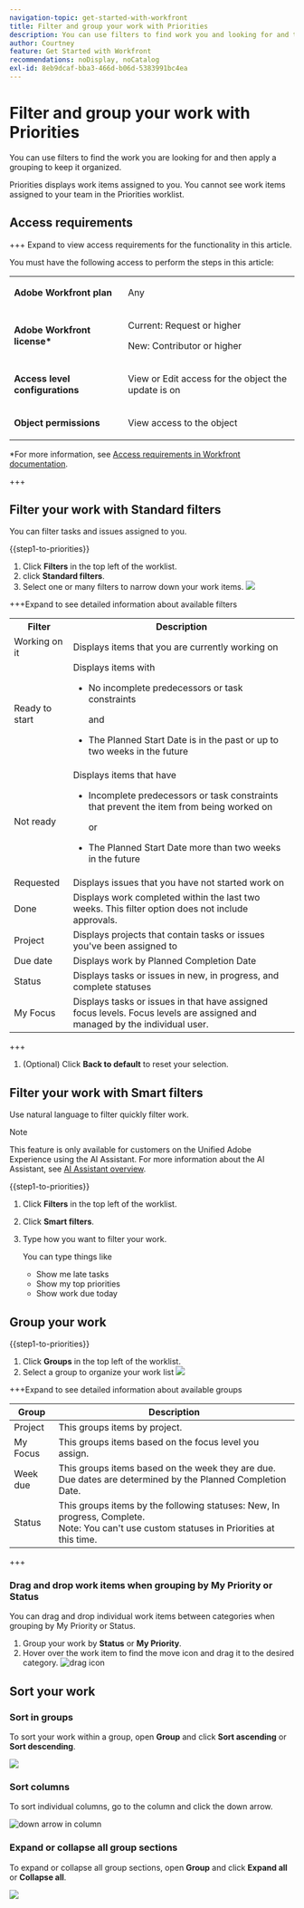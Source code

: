 ```yaml
---
navigation-topic: get-started-with-workfront
title: Filter and group your work with Priorities
description: You can use filters to find work you and looking for and then apply a grouping to keep it organized.
author: Courtney
feature: Get Started with Workfront
recommendations: noDisplay, noCatalog
exl-id: 8eb9dcaf-bba3-466d-b06d-5383991bc4ea
---
```

# Filter and group your work with Priorities

You can use filters to find the work you are looking for and then apply a grouping to keep it organized. 

Priorities displays work items assigned to you. You cannot see work items assigned to your team in the Priorities worklist.

## Access requirements

+++ Expand to view access requirements for the functionality in this article.

You must have the following access to perform the steps in this article:

<table style="table-layout:auto"> 
 <col> 
 </col> 
 <col> 
 </col> 
 <tbody> 
  <tr> 
   <td role="rowheader"><strong>Adobe Workfront plan</strong></td> 
   <td> <p>Any</p> </td> 
  </tr> 
  <tr> 
   <td role="rowheader"><strong>Adobe Workfront license*</strong></td> 
   <td> 
   <p>Current: Request or higher</p>
   <p>New: Contributor or higher</p> 
   </td> 
  </tr> 
  <tr> 
   <td role="rowheader"><strong>Access level configurations</strong></td> 
   <td> <p>View or Edit access for the object the update is on</p></td> 
  </tr> 
  <tr> 
   <td role="rowheader"><strong>Object permissions</strong></td> 
   <td> <p>View access to the object</p></td> 
  </tr> 
 </tbody> 
</table>

*For more information, see [Access requirements in Workfront documentation](/help/quicksilver/administration-and-setup/add-users/access-levels-and-object-permissions/access-level-requirements-in-documentation.md).

+++

## Filter your work with Standard filters

You can filter tasks and issues assigned to you.

{{step1-to-priorities}}

1. Click **Filters** in the top left of the worklist.
1. click **Standard filters**. 
1. Select one or many filters to narrow down your work items.
  ![](assets/filter-new.png)

+++Expand to see detailed information about available filters
<table>
  <tbody>
   <tr>
   <th>Filter</th>
   <th>Description</th>
   </tr>
    <tr>
      <td>Working on it</td>
      <td>Displays items that you are currently working on</td>
    </tr>
    <tr>
      <td>Ready to start</td>
      <td>Displays items with 
      <ul>
      <li>No incomplete predecessors or task constraints</li>
      <p>and</p>
      <li>The Planned Start Date is in the past or up to two weeks in the future</li>
      </ul>
      </td>
    </tr>
    <tr>
      <td>Not ready</td>
      <td>Displays items that have
       <ul>
      <li>Incomplete predecessors or task constraints that prevent the item from being worked on</li>
      <p>or</p>
      <li>The Planned Start Date more than two weeks in the future</li>
      </ul>
       </td>
    </tr>
    <tr>
      <td>Requested</td>
      <td>Displays issues that you have not started work on</td>
    </tr>
      <td>Done</td>
      <td>Displays work completed within the last two weeks. This filter option does not include approvals.</td>
    </tr>
    <tr>
    <td>Project</td>
    <td>Displays projects that contain tasks or issues you've been assigned to</td>
    </tr>
    <tr>
    <td>Due date</td>
    <td>Displays work by Planned Completion Date</td>
    </tr>
    <tr>
    <td>Status</td>
    <td>Displays tasks or issues in new, in progress, and complete statuses</td>
    </tr>
    <tr>
    <td>My Focus</td>
    <td>Displays tasks or issues in that have assigned focus levels. Focus levels are assigned and managed by the individual user.</td>
    </tr>
  </tbody>
</table>

+++

1. (Optional) Click **Back to default** to reset your selection.

## Filter your work with Smart filters

Use natural language to filter quickly filter work.

>[!NOTE]
>
>This feature is only available for customers on the Unified Adobe Experience using the AI Assistant. For more information about the AI Assistant, see [AI Assistant overview](/help/quicksilver/workfront-basics/ai-assistant/ai-assistant-overview.md).

{{step1-to-priorities}}

1. Click **Filters** in the top left of the worklist.
1. Click **Smart filters**. 
1. Type how you want to filter your work. 

    You can type things like

    * Show me late tasks
    * Show my top priorities
    * Show work due today

</div>

## Group your work

{{step1-to-priorities}}

1. Click **Groups** in the top left of the worklist.
1. Select a group to organize your work list
  ![](assets/groups-new.png)

  +++Expand to see detailed information about available groups

| Group     | Description |
|-----------|-------------|
| Project   |   This groups items by project.          |
| My Focus  |   This groups items based on the focus level you assign.          |
| Week due  |   This groups items based on the week they are due. Due dates are determined by the Planned Completion Date.           |
| Status    |   This groups items by the following statuses: New, In progress, Complete. <br>Note: You can't use custom statuses in Priorities at this time.          |

+++

### Drag and drop work items when grouping by My Priority or Status

You can drag and drop individual work items between categories when grouping by My Priority or Status.

1. Group your work by **Status** or **My Priority**.
2. Hover over the work item to find the move icon and drag it to the desired category.
![drag icon](assets/drag-and-drop.png)

## Sort your work

### Sort in groups

To sort your work within a group, open **Group** and click **Sort ascending** or **Sort descending**.

![](assets/sort-in-groups.png)

### Sort columns

To sort individual columns, go to the column and click the down arrow.

![down arrow in column](assets/sort-columns.png)

### Expand or collapse all group sections

To expand or collapse all group sections, open **Group** and click **Expand all** or **Collapse all**.

![](assets/expand-collapse-groups.png)
